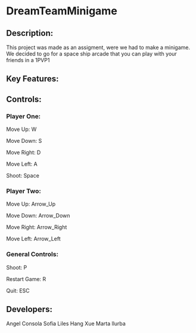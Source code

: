 # DreamTeamMinigame
## Description:
This project was made as an assigment, were we had to make a minigame. We decided to go for a space ship arcade that you can play with your friends in a 1PVP1

## Key Features:


## Controls:

### Player One:

Move Up: W

Move Down: S

Move Right: D

Move Left: A

Shoot: Space

### Player Two:

Move Up: Arrow_Up

Move Down: Arrow_Down

Move Right: Arrow_Right

Move Left: Arrow_Left

### General Controls:

Shoot: P

Restart Game: R

Quit: ESC

## Developers:
Angel Consola
Sofia Liles
Hang Xue
Marta llurba
